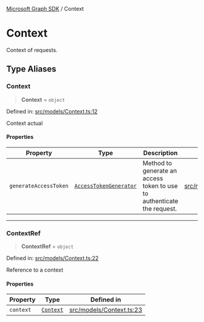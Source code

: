 [Microsoft Graph SDK](README.md) / Context

# Context

Context of requests.

## Type Aliases

### Context

> **Context** = `object`

Defined in: [src/models/Context.ts:12](https://github.com/Future-Secure-AI/microsoft-graph/blob/main/src/models/Context.ts#L12)

Context actual

#### Properties

| Property | Type | Description | Defined in |
| ------ | ------ | ------ | ------ |
| <a id="generateaccesstoken"></a> `generateAccessToken` | [`AccessTokenGenerator`](AccessTokenGenerator.md#accesstokengenerator) | Method to generate an access token to use to authenticate the request. | [src/models/Context.ts:16](https://github.com/Future-Secure-AI/microsoft-graph/blob/main/src/models/Context.ts#L16) |

***

### ContextRef

> **ContextRef** = `object`

Defined in: [src/models/Context.ts:22](https://github.com/Future-Secure-AI/microsoft-graph/blob/main/src/models/Context.ts#L22)

Reference to a context

#### Properties

| Property | Type | Defined in |
| ------ | ------ | ------ |
| <a id="context-1"></a> `context` | [`Context`](#context) | [src/models/Context.ts:23](https://github.com/Future-Secure-AI/microsoft-graph/blob/main/src/models/Context.ts#L23) |

